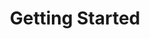 ---
title: Getting Started
position: 1
parameters:
  - name:
    content:
content_markdown: |-
  Welcome to our API documentation.

  This API document is designed for those interested in developing for our platform.
  This API is still under development and is a work in progress

  ![](images/apiEcon.png?raw=true)


  You'll succeed if you do this.
  {: .success }

  Here's some useful information.
  {: .info }

  Something may not happen if you try and do this.
  {: .warning }

  Something bad will happen if you do this.
  {: .error }
left_code_blocks:
  - code_block:
    title:
    language:
right_code_blocks:
  - code_block:
    title:
    language:
---